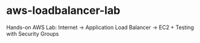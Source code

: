 # aws-loadbalancer-lab
Hands-on AWS Lab: Internet → Application Load Balancer → EC2 + Testing with Security Groups

